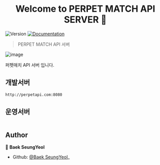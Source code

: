 <h1 align="center">Welcome to PERPET MATCH API SERVER 👋</h1>
<p>
  <img alt="Version" src="https://img.shields.io/badge/version-0.1.0-blue.svg?cacheSeconds=2592000" />
  <a href="https://github.com/BaekSeungYeol/perpetmatch-Api/blob/master/README.md" target="_blank">
    <img alt="Documentation" src="https://img.shields.io/badge/documentation-yes-brightgreen.svg" />
  </a>
</p>

> PERPET MATCH API 서버

![image](https://user-images.githubusercontent.com/47316511/90139001-bba08d80-ddb2-11ea-9bdd-cba7c160c31c.png)




퍼펫매치 API 서버 입니다.

## 개발서버

```sh
http://perpetapi.com:8080
```
## 운영서버

```sh
```


## Author

👤 **Baek SeungYeol**

* Github: [@Baek SeungYeol](https://github.com/BaekSeungYeol)_

